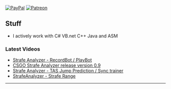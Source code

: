[![PayPal](https://img.shields.io/badge/donate-PayPal-104098.svg?style=plastic&logo=PayPal)](https://paypal.me/spicycurrey)
[![Patreon](https://img.shields.io/badge/support%20me-Patreon-104098.svg?style=plastic&logo=Patreon)](https://www.patreon.com/spicycurrey)
## Stuff
- I actively work with C# VB.net C++ Java and ASM
### Latest Videos
<!-- YOUTUBE:START -->
- [Strafe Analyzer - RecordBot / PlayBot](https://www.youtube.com/watch?v=nJZk4zuiHkY)
- [CSGO Strafe Analyzer release version 0.9 ](https://www.youtube.com/watch?v=XSQNXGm-n3I)
- [Strafe Analyzer - TAS Jump Prediction / Sync trainer](https://www.youtube.com/watch?v=iY2L3Ftp3VI)
- [StrafeAnalyzer - Strafe Range](https://www.youtube.com/watch?v=nLl8XsQlLqI)
<!-- YOUTUBE:END -->
---
[youtube]: https://www.youtube.com/channel/UC-22kxkKtKnBZugyPFwl9bw
